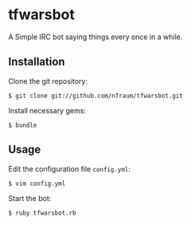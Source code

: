 # tfwarsbot
A Simple IRC bot saying things every once in a while.

## Installation

Clone the git repository:

    $ git clone git://github.com/nTraum/tfwarsbot.git

Install necessary gems:

    $ bundle

## Usage

Edit the configuration file `config.yml`:

    $ vim config.yml

Start the bot:

    $ ruby tfwarsbot.rb